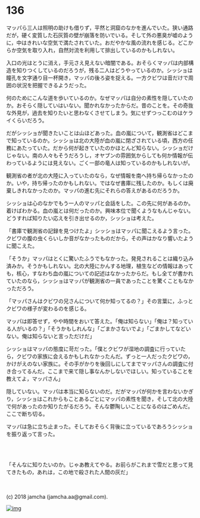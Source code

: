 # 136

マッパら三人は照明の助けも借りず，平然と洞窟のなかを進んでいた。狭い通路だが，硬く変質した石灰質の壁が崩落を防いでいる。そして外の悪臭が嘘のように，中はきれいな空気で満たされていた。おだやかな風の流れを感じる。どこからか空気を取り入れ，自然対流を利用して排出しているのかもしれない。  

入口の光はとうに消え，手元さえ見えない暗闇である。おそらくマッパは内部構造を知りつくしているのだろうが，残る二人はどうやっているのか。シッショは瞳孔を文字通り目一杯開き，マッパの後ろ姿を捉える。一方クビワは音だけで周囲の状況を把握できるようだった。  

何のためにこんな道を歩いているのか。なぜマッパは自分の素性を隠していたのか。おそらく隠していはいない。聞かれなかったからだ。昔のことを。その奇抜な外見が，過去を知りたいと思わなくさせてしまう。気にせずつっこむのはケライくらいだろう。  

だがシッショが聞きたいことは山ほどあった。血の嵐について，観測省はどこまで知っているのか。シッショは北の大陸が血の嵐に閉ざされている頃，西方の任務にあたっていた。だから何が起きていたのかほとんど知らない。シッショだけじゃない。南の人々もそうだろうし，オヤブンの雰囲気からしても何か情報が伝わっているようには見えない。ごく一部の竜人は知っているのかもしれないが。  

観測省の者が北の大陸に入っていたのなら，なぜ情報を南へ持ち帰らなかったのか。いや，持ち帰ったのかもしれない。ではなぜ書庫に残したのか。もしくは廃棄しきれなかったのか。マッパの進む先にそれらの答えがあるのだろうか。  

シッショは心のなかでもう一人のマッパと会話をした。この先に何があるのか。着けばわかる。血の嵐とは何だったのか。興味本位で聞くようなもんじゃない。どうすれば知りたい応えを引き出せるのか，シッショは考えた。  

「書庫で観測省の記録を見つけたよ」シッショはマッパに聞こえるよう言った。クビワの腹の虫くらいしか音がなかったものだから，その声はかなり響いたように聞こえた。  

「そうか」マッパはとくに驚いたふうでもなかった。発見されることは織り込み済みか。そうかもしれない。北の大陸にかんする地理，植生などの情報はあっても，核心，すなわち血の嵐についての記述はなかったからだ。もし全てが書かれていたのなら，シッショはマッパが観測省の一員であったことを驚くこともなかっただろう。  

「マッパさんはクビワの兄さんについて何か知ってるの？」その言葉に，ふっとクビワの様子が変わるのを感じる。  

マッパは即答せず，やや時間をおいて答えた。「俺は知らない」「俺は？知っている人がいるの？」「そうかもしれんな」「ごまかさないでよ」「ごまかしてなどいない。俺は知らないと言っただけだ」  

シッショはマッパの態度に苛だった。「僕とクビワが湿地の調査に行っていたら，クビワの家族に会えるかもしれなかったんだ。ずっと一人だったクビワの，かけがえのない家族に。その手がかりを後回しにしてまでマッパさんの調査に付き合ってるんだ。ここまで来て隠し事なんかしないでほしい。知っていることを教えてよ，マッパさん」  

隠していない。マッパは本当に知らないのだ。だがマッパが何かを言わないかぎり，シッショはこれからもことあるごとにマッパの素性を聞き，そして北の大陸で何があったのか知りたがるだろう。そんな鬱陶しいことになるのはごめんだ。ここで断ち切る。  

マッパは急に立ち止まった。そしておそらく背後に立っているであろうシッショを振り返って言った。  

<br>  
<br>  

「そんなに知りたいのか。じゃあ教えてやる。お前らがこれまで雪だと思って見てきたもの，あれは，この地で殺された人間の灰だ」  

<br>  
<br>  
(c) 2018 jamcha (jamcha.aa@gmail.com).  

[![img](http://i.creativecommons.org/l/by-nc-sa/4.0/88x31.png)](http://creativecommons.org/licenses/by-nc-sa/4.0/deed)